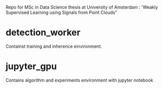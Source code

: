 Repo for MSc in Data Science thesis at University of Amsterdam : 'Weakly Supervised Learning using Signals from Point Clouds"


# detection_worker 
Containst training and inherence einvironment. 

# jupyter_gpu 
Contains algorithm and experiments environment with jupyter notebook 